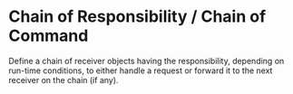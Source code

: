 # Chain of Responsibility / Chain of Command

Define a chain of receiver objects having the responsibility, depending on run-time conditions, to either handle a request or forward it to the next receiver on the chain (if any).
